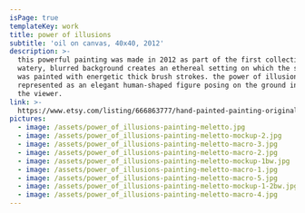 ```yaml
---
isPage: true
templateKey: work
title: power of illusions
subtitle: 'oil on canvas, 40x40, 2012'
description: >-
  this powerful painting was made in 2012 as part of the first collection. a
  watery, blurred background creates an ethereal setting on which the subject
  was painted with energetic thick brush strokes. the power of illusions is
  represented as an elegant human-shaped figure posing on the ground in front of
  the viewer.
link: >-
  https://www.etsy.com/listing/666863777/hand-painted-painting-original?ref=shop_home_active_7&frs=1
pictures:
  - image: /assets/power_of_illusions-painting-meletto.jpg
  - image: /assets/power_of_illusions-painting-meletto-mockup-2.jpg
  - image: /assets/power_of_illusions-painting-meletto-macro-3.jpg
  - image: /assets/power_of_illusions-painting-meletto-macro-2.jpg
  - image: /assets/power_of_illusions-painting-meletto-mockup-1bw.jpg
  - image: /assets/power_of_illusions-painting-meletto-macro-1.jpg
  - image: /assets/power_of_illusions-painting-meletto-macro-5.jpg
  - image: /assets/power_of_illusions-painting-meletto-mockup-1-2bw.jpg
  - image: /assets/power_of_illusions-painting-meletto-macro-4.jpg
---
```


